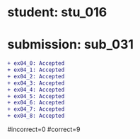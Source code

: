 # student: stu_016
# submission: sub_031

```diff
+ ex04_0: Accepted
+ ex04_1: Accepted
+ ex04_2: Accepted
+ ex04_3: Accepted
+ ex04_4: Accepted
+ ex04_5: Accepted
+ ex04_6: Accepted
+ ex04_7: Accepted
+ ex04_8: Accepted
```
#incorrect=0
#correct=9
